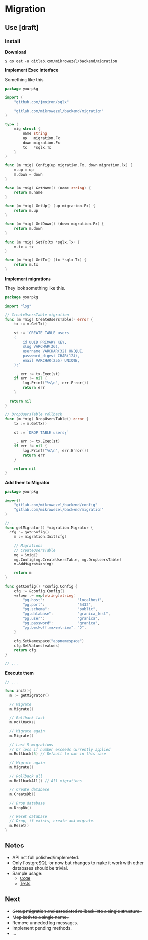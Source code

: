 # Migration

## Use [draft]
### Install

**Download**
```shell
$ go get -u gitlab.com/mikrowezel/backend/migration
```

**Implement Exec interface**

Something like this
```go
package yourpkg

import (
	"github.com/jmoiron/sqlx"

	"gitlab.com/mikrowezel/backend/migration"
)

type (
	mig struct {
		name string
		up   migration.Fx
		down migration.Fx
		tx   *sqlx.Tx
	}
)

func (m *mig) Config(up migration.Fx, down migration.Fx) {
	m.up = up
	m.down = down
}

func (m *mig) GetName() (name string) {
	return m.name
}

func (m *mig) GetUp() (up migration.Fx) {
	return m.up
}

func (m *mig) GetDown() (down migration.Fx) {
	return m.down
}

func (m *mig) SetTx(tx *sqlx.Tx) {
	m.tx = tx
}

func (m *mig) GetTx() (tx *sqlx.Tx) {
	return m.tx
}
```

**Implement migrations**

They look something like this.
```go
package yourpkg

import "log"

// CreateUsersTable migration
func (m *mig) CreateUsersTable() error {
	tx := m.GetTx()

	st := `CREATE TABLE users
	(
		id UUID PRIMARY KEY,
		slug VARCHAR(36),
		username VARCHAR(32) UNIQUE,
		password_digest CHAR(128),
		email VARCHAR(255) UNIQUE,
	);`

	_, err := tx.Exec(st)
	if err != nil {
		log.Prinf("%s\n", err.Error())
		return err
	}

  return nil
}

// DropUsersTable rollback
func (m *mig) DropUsersTable() error {
	tx := m.GetTx()

	st := `DROP TABLE users;`

	_, err := tx.Exec(st)
	if err != nil {
		log.Prinf("%s\n", err.Error())
		return err
	}

	return nil
}
```

**Add them to Migrator**

```go
package yourpkg

import(
	"gitlab.com/mikrowezel/backend/config"
	"gitlab.com/mikrowezel/backend/migration"
)

// ...
func getMigrator() *migration.Migrator {
  cfg := getConfig()
	m := migration.Init(cfg)

	// Migrations
	// CreateUsersTable
	mg = &mig{}
	mg.Config(mg.CreateUsersTable, mg.DropUsersTable)
	m.AddMigration(mg)

	return m
}

func getConfig() *config.Config {
	cfg := &config.Config{}
	values := map[string]string{
		"pg.host":               "localhost",
		"pg.port":               "5432",
		"pg.schema":             "public",
		"pg.database":           "granica_test",
		"pg.user":               "granica",
		"pg.password":           "granica",
		"pg.backoff.maxentries": "3",
	}

	cfg.SetNamespace("appnamespace")
	cfg.SetValues(values)
	return cfg
}

// ...
```

**Execute them**
```go
// ...

func init(){
  m := getMigrator()

  // Migrate
  m.Migrate()

  // Rollback last
  m.Rollback()

  // Migrate again
  m.Migrate()

  // Last 5 migrations
  // Or less if number exceeds currently applied
  m.Rollback(5) // Default to one in this case

  // Migrate again
  m.Migrate()

  // Rollback all
  m.RollbackAll() // All migrations

  // Create database
  m.CreateDb()

  // Drop database
  m.DropDb()

  // Reset database
  // Drop, if exists, create and migrate.
  m.Reset()
}

```

## Notes
* API not full polished/implemeted.
* Only PostgreSQL for now but changes to make it work with other databases should be trivial.
* Sample usage:
  * [Code](https://github.com/adrianpk/granica/tree/master/internal/migration)
  * [Tests](https://github.com/adrianpk/granica/blob/master/internal/repo/user_test.go)

## Next
* G̶r̶o̶u̶p̶ ̶m̶i̶g̶r̶a̶t̶i̶o̶n̶ ̶a̶n̶d̶ ̶a̶s̶s̶o̶c̶i̶a̶t̶e̶d̶ ̶r̶o̶l̶l̶b̶a̶c̶k̶ ̶i̶n̶t̶o̶ ̶a̶ ̶s̶i̶n̶g̶l̶e̶ ̶s̶t̶r̶u̶c̶t̶u̶r̶e̶.̶
* M̶a̶p̶ ̶b̶o̶t̶h̶ ̶t̶o̶ ̶a̶ ̶s̶i̶n̶g̶l̶e̶ ̶n̶a̶m̶e̶.̶
* Remove unneded log messages.
* Implement pending methods.
* ...
